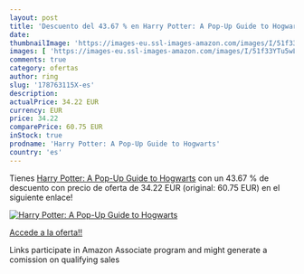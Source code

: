 ```yaml
---
layout: post
title: 'Descuento del 43.67 % en Harry Potter: A Pop-Up Guide to Hogwarts'
date: 
thumbnailImage: 'https://images-eu.ssl-images-amazon.com/images/I/51f33YTu5wL._SL200_.jpg'
images: [ 'https://images-eu.ssl-images-amazon.com/images/I/51f33YTu5wL._SL200_.jpg' ]
comments: true
category: ofertas
author: ring
slug: '178763115X-es'
description:
actualPrice: 34.22 EUR
currency: EUR
price: 34.22
comparePrice: 60.75 EUR
inStock: true
prodname: 'Harry Potter: A Pop-Up Guide to Hogwarts'
country: 'es'
---
```


Tienes [Harry Potter: A Pop-Up Guide to Hogwarts](https://www.amazon.es/dp/178763115X/?tag=tolees-21) con un 43.67 % de descuento con precio de oferta de 34.22 EUR (original: 60.75 EUR) en el siguiente enlace!

[![Harry Potter: A Pop-Up Guide to Hogwarts](https://images-eu.ssl-images-amazon.com/images/I/51f33YTu5wL._SL200_.jpg)](https://www.amazon.es/dp/178763115X/?tag=tolees-21)

[Accede a la oferta!!](https://www.amazon.es/dp/178763115X/?tag=tolees-21)

Links participate in Amazon Associate program and might generate a comission on qualifying sales


